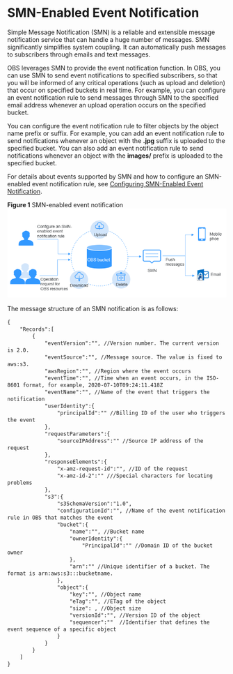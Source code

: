 # SMN-Enabled Event Notification<a name="en-us_topic_0045853816"></a>

Simple Message Notification \(SMN\) is a reliable and extensible message notification service that can handle a huge number of messages. SMN significantly simplifies system coupling. It can automatically push messages to subscribers through emails and text messages.

OBS leverages SMN to provide the event notification function. In OBS, you can use SMN to send event notifications to specified subscribers, so that you will be informed of any critical operations \(such as upload and deletion\) that occur on specified buckets in real time. For example, you can configure an event notification rule to send messages through SMN to the specified email address whenever an upload operation occurs on the specified bucket.

You can configure the event notification rule to filter objects by the object name prefix or suffix. For example, you can add an event notification rule to send notifications whenever an object with the  **.jpg**  suffix is uploaded to the specified bucket. You can also add an event notification rule to send notifications whenever an object with the  **images/**  prefix is uploaded to the specified bucket.

For details about events supported by SMN and how to configure an SMN-enabled event notification rule, see  [Configuring SMN-Enabled Event Notification](configuring-smn-enabled-event-notification.md).

**Figure  1**  SMN-enabled event notification<a name="fig9778481781"></a>  
![](figures/smn-enabled-event-notification.png "smn-enabled-event-notification")

The message structure of an SMN notification is as follows:

```
{
    "Records":[
        {
            "eventVersion":"", //Version number. The current version is 2.0.
            "eventSource":"", //Message source. The value is fixed to aws:s3.
            "awsRegion":"", //Region where the event occurs
            "eventTime":"", //Time when an event occurs, in the ISO-8601 format, for example, 2020-07-10T09:24:11.418Z
            "eventName":"", //Name of the event that triggers the notification
            "userIdentity":{
                "principalId":"" //Billing ID of the user who triggers the event
            },
            "requestParameters":{
                "sourceIPAddress":"" //Source IP address of the request
            },
            "responseElements":{
                "x-amz-request-id":"", //ID of the request
                "x-amz-id-2":"" ///Special characters for locating problems
            },
            "s3":{
                "s3SchemaVersion":"1.0",
                "configurationId":"", //Name of the event notification rule in OBS that matches the event
                "bucket":{
                    "name":"", //Bucket name
                    "ownerIdentity":{
                        "PrincipalId":"" //Domain ID of the bucket owner
                    },
                    "arn":"" //Unique identifier of a bucket. The format is arn:aws:s3:::bucketname.
                },
                "object":{
                    "key":"", //Object name
                    "eTag":"", //ETag of the object
                    "size": , //Object size
                    "versionId":"", //Version ID of the object
                    "sequencer":""  //Identifier that defines the event sequence of a specific object
                }
            }
        }
    ]
}
```

